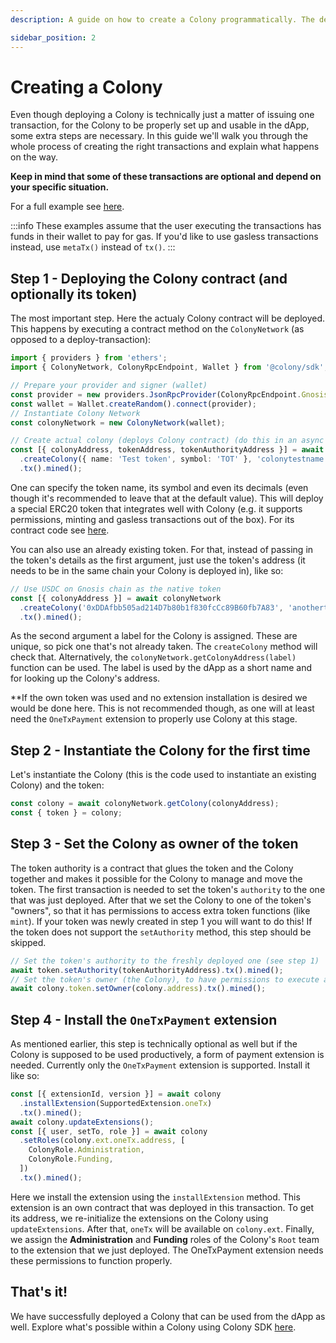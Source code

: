 ```yaml
---
description: A guide on how to create a Colony programmatically. The deployment of a Colony requires a handful of transactions for it to be up and running and fully usable. This guide explains how to go through the whole process using Colony SDK

sidebar_position: 2
---
```


# Creating a Colony

Even though deploying a Colony is technically just a matter of issuing one transaction, for the Colony to be properly set up and usable in the dApp, some extra steps are necessary. In this guide we'll walk you through the whole process of creating the right transactions and explain what happens on the way.

**Keep in mind that some of these transactions are optional and depend on your specific situation.**

For a full example see [here](https://github.com/JoinColony/colonyJS/blob/main/packages/sdk/examples/node/create.ts).

:::info
These examples assume that the user executing the transactions has funds in their wallet to pay for gas. If you'd like to use gasless transactions instead, use `metaTx()` instead of `tx()`.
:::

## Step 1 - Deploying the Colony contract (and optionally its token)

The most important step. Here the actualy Colony contract will be deployed. This happens by executing a contract method on the `ColonyNetwork` (as opposed to a deploy-transaction):

```typescript
import { providers } from 'ethers';
import { ColonyNetwork, ColonyRpcEndpoint, Wallet } from '@colony/sdk';

// Prepare your provider and signer (wallet)
const provider = new providers.JsonRpcProvider(ColonyRpcEndpoint.Gnosis);
const wallet = Wallet.createRandom().connect(provider);
// Instantiate Colony Network
const colonyNetwork = new ColonyNetwork(wallet);

// Create actual colony (deploys Colony contract) (do this in an async function)
const [{ colonyAddress, tokenAddress, tokenAuthorityAddress }] = await colonyNetwork
  .createColony({ name: 'Test token', symbol: 'TOT' }, 'colonytestname')
  .tx().mined();
```

One can specify the token name, its symbol and even its decimals (even though it's recommended to leave that at the default value). This will deploy a special ERC20 token that integrates well with Colony (e.g. it supports permissions, minting and gasless transactions out of the box). For its contract code see [here](https://github.com/JoinColony/colonyNetwork/blob/develop/contracts/metaTxToken/MetaTxToken.sol).

You can also use an already existing token. For that, instead of passing in the token's details as the first argument, just use the token's address (it needs to be in the same chain your Colony is deployed in), like so:

```typescript
// Use USDC on Gnosis chain as the native token
const [{ colonyAddress }] = await colonyNetwork
  .createColony('0xDDAfbb505ad214D7b80b1f830fcCc89B60fb7A83', 'anothertestname')
  .tx().mined();
```

As the second argument a label for the Colony is assigned. These are unique, so pick one that's not already taken. The `createColony` method will check that. Alternatively, the `colonyNetwork.getColonyAddress(label)` function can be used. The label is used by the dApp as a short name and for looking up the Colony's address.

**If the own token was used and no extension installation is desired we would be done here. This is not recommended though, as one will at least need the `OneTxPayment` extension to properly use Colony at this stage.

## Step 2 - Instantiate the Colony for the first time

Let's instantiate the Colony (this is the code used to instantiate an existing Colony) and the token:

```typescript
const colony = await colonyNetwork.getColony(colonyAddress);
const { token } = colony;
```

## Step 3 - Set the Colony as owner of the token

The token authority is a contract that glues the token and the Colony together and makes it possible for the Colony to manage and move the token. The first transaction is needed to set the token's `authority` to the one that was just deployed. After that we set the Colony to one of the token's "owners", so that it has permissions to access extra token functions (like `mint`). If your token was newly created in step 1 you will want to do this! If the token does not support the `setAuthority` method, this step should be skipped. 

```typescript
// Set the token's authority to the freshly deployed one (see step 1)
await token.setAuthority(tokenAuthorityAddress).tx().mined();
// Set the token's owner (the Colony), to have permissions to execute authorized functions (like `mint`)
await colony.token.setOwner(colony.address).tx().mined();
```

## Step 4 - Install the `OneTxPayment` extension

As mentioned earlier, this step is technically optional as well but if the Colony is supposed to be used productively, a form of payment extension is needed. Currently only the `OneTxPayment` extension is supported. Install it like so:

```typescript
const [{ extensionId, version }] = await colony
  .installExtension(SupportedExtension.oneTx)
  .tx().mined();
await colony.updateExtensions();
const [{ user, setTo, role }] = await colony
  .setRoles(colony.ext.oneTx.address, [
    ColonyRole.Administration,
    ColonyRole.Funding,
  ])
  .tx().mined();
```

Here we install the extension using the `installExtension` method. This extension is an own contract that was deployed in this transaction. To get its address, we re-initialize the extensions on the Colony using `updateExtensions`. After that, `oneTx` will be available on `colony.ext`.
Finally, we assign the **Administration** and **Funding** roles of the Colony's `Root` team to the extension that we just deployed. The OneTxPayment extension needs these permissions to function properly.

## That's it!

We have successfully deployed a Colony that can be used from the dApp as well. Explore what's possible within a Colony using Colony SDK [here](../api/classes/Colony.md).
